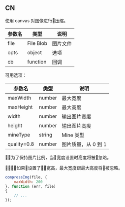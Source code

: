 ## CN

使用 canvas 对图像进行压缩。

|参数名|类型|说明|
|-----|----|---|
|file|File Blob|图片文件|
|opts|object|选项|
|cb|function|回调|

可用选项：

|参数名|类型|说明|
|-----|----|---|
|maxWidth|number|最大宽度|
|maxHeight|number|最大高度|
|width|number|输出图片宽度|
|height|number|输出图片高度|
|mineType|string|Mine 类型|
|quality=0.8|number|图片质量，从 0 到 1|

为了保持图片比例，当宽度设置时高度将被忽略。

如果设置了宽高，最大宽度跟最大高度将被忽略。

```javascript
compressImg(file, {
    maxWidth: 200
}, function (err, file) 
{
    // ...
});
```